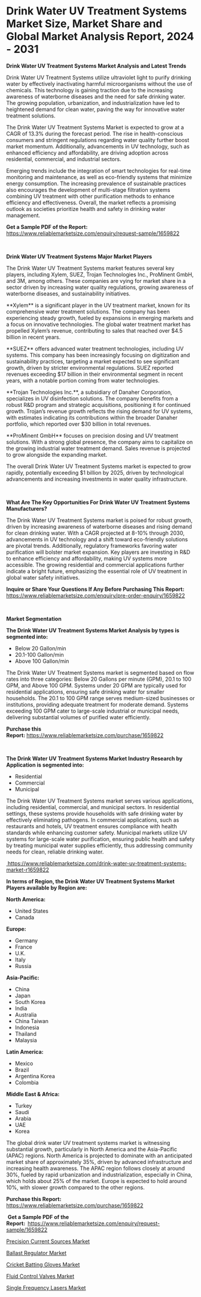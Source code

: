 <p><h1>Drink Water UV Treatment Systems Market Size, Market Share and Global Market Analysis Report, 2024 - 2031</h1></p><p><strong>Drink Water UV Treatment Systems Market Analysis and Latest Trends</strong></p>
<p><p>Drink Water UV Treatment Systems utilize ultraviolet light to purify drinking water by effectively inactivating harmful microorganisms without the use of chemicals. This technology is gaining traction due to the increasing awareness of waterborne diseases and the need for safe drinking water. The growing population, urbanization, and industrialization have led to heightened demand for clean water, paving the way for innovative water treatment solutions.</p><p>The Drink Water UV Treatment Systems Market is expected to grow at a CAGR of 13.3% during the forecast period. The rise in health-conscious consumers and stringent regulations regarding water quality further boost market momentum. Additionally, advancements in UV technology, such as enhanced efficiency and affordability, are driving adoption across residential, commercial, and industrial sectors.</p><p>Emerging trends include the integration of smart technologies for real-time monitoring and maintenance, as well as eco-friendly systems that minimize energy consumption. The increasing prevalence of sustainable practices also encourages the development of multi-stage filtration systems combining UV treatment with other purification methods to enhance efficiency and effectiveness. Overall, the market reflects a promising outlook as societies prioritize health and safety in drinking water management.</p></p>
<p><strong>Get a Sample PDF of the Report:&nbsp;</strong> <a href="https://www.reliablemarketsize.com/enquiry/request-sample/1659822?utm_campaign=1326&utm_medium=2&utm_source=Github&utm_content=ia&utm_term=28092024&utm_id=drink-water-uv-treatment-systems">https://www.reliablemarketsize.com/enquiry/request-sample/1659822</a></p>
<p>&nbsp;</p>
<p><strong>Drink Water UV Treatment Systems Major Market Players</strong></p>
<p><p>The Drink Water UV Treatment Systems market features several key players, including Xylem, SUEZ, Trojan Technologies Inc., ProMinent GmbH, and 3M, among others. These companies are vying for market share in a sector driven by increasing water quality regulations, growing awareness of waterborne diseases, and sustainability initiatives.</p><p>**Xylem** is a significant player in the UV treatment market, known for its comprehensive water treatment solutions. The company has been experiencing steady growth, fueled by expansions in emerging markets and a focus on innovative technologies. The global water treatment market has propelled Xylem’s revenue, contributing to sales that reached over $4.5 billion in recent years.</p><p>**SUEZ** offers advanced water treatment technologies, including UV systems. This company has been increasingly focusing on digitization and sustainability practices, targeting a market expected to see significant growth, driven by stricter environmental regulations. SUEZ reported revenues exceeding $17 billion in their environmental segment in recent years, with a notable portion coming from water technologies.</p><p>**Trojan Technologies Inc.**, a subsidiary of Danaher Corporation, specializes in UV disinfection solutions. The company benefits from a robust R&D program and strategic acquisitions, positioning it for continued growth. Trojan’s revenue growth reflects the rising demand for UV systems, with estimates indicating its contributions within the broader Danaher portfolio, which reported over $30 billion in total revenues.</p><p>**ProMinent GmbH** focuses on precision dosing and UV treatment solutions. With a strong global presence, the company aims to capitalize on the growing industrial water treatment demand. Sales revenue is projected to grow alongside the expanding market.</p><p>The overall Drink Water UV Treatment Systems market is expected to grow rapidly, potentially exceeding $1 billion by 2025, driven by technological advancements and increasing investments in water quality infrastructure.</p></p>
<p>&nbsp;</p>
<p><strong>What Are The Key Opportunities For Drink Water UV Treatment Systems Manufacturers?</strong></p>
<p><p>The Drink Water UV Treatment Systems market is poised for robust growth, driven by increasing awareness of waterborne diseases and rising demand for clean drinking water. With a CAGR projected at 8-10% through 2030, advancements in UV technology and a shift toward eco-friendly solutions are pivotal trends. Additionally, regulatory frameworks favoring water purification will bolster market expansion. Key players are investing in R&D to enhance efficiency and affordability, making UV systems more accessible. The growing residential and commercial applications further indicate a bright future, emphasizing the essential role of UV treatment in global water safety initiatives.</p></p>
<p><strong>Inquire or Share Your Questions If Any Before Purchasing This Report:</strong> <a href="https://www.reliablemarketsize.com/enquiry/pre-order-enquiry/1659822?utm_campaign=1326&utm_medium=2&utm_source=Github&utm_content=ia&utm_term=28092024&utm_id=drink-water-uv-treatment-systems">https://www.reliablemarketsize.com/enquiry/pre-order-enquiry/1659822</a></p>
<p>&nbsp;</p>
<p><strong>Market Segmentation</strong></p>
<p><strong>The Drink Water UV Treatment Systems Market Analysis by types is segmented into:</strong></p>
<p><ul><li>Below 20 Gallon/min</li><li>20.1-100 Gallon/min</li><li>Above 100 Gallon/min</li></ul></p>
<p><p>The Drink Water UV Treatment Systems market is segmented based on flow rates into three categories: Below 20 Gallons per minute (GPM), 20.1 to 100 GPM, and Above 100 GPM. Systems under 20 GPM are typically used for residential applications, ensuring safe drinking water for smaller households. The 20.1 to 100 GPM range serves medium-sized businesses or institutions, providing adequate treatment for moderate demand. Systems exceeding 100 GPM cater to large-scale industrial or municipal needs, delivering substantial volumes of purified water efficiently.</p></p>
<p><strong>Purchase this Report:&nbsp;</strong><a href="https://www.reliablemarketsize.com/purchase/1659822?utm_campaign=1326&utm_medium=2&utm_source=Github&utm_content=ia&utm_term=28092024&utm_id=drink-water-uv-treatment-systems">https://www.reliablemarketsize.com/purchase/1659822</a></p>
<p>&nbsp;</p>
<p><strong>The Drink Water UV Treatment Systems Market Industry Research by Application is segmented into:</strong></p>
<p><ul><li>Residential</li><li>Commercial</li><li>Municipal</li></ul></p>
<p><p>The Drink Water UV Treatment Systems market serves various applications, including residential, commercial, and municipal sectors. In residential settings, these systems provide households with safe drinking water by effectively eliminating pathogens. In commercial applications, such as restaurants and hotels, UV treatment ensures compliance with health standards while enhancing customer safety. Municipal markets utilize UV systems for large-scale water purification, ensuring public health and safety by treating municipal water supplies efficiently, thus addressing community needs for clean, reliable drinking water.</p></p>
<p><a href="https://www.reliablemarketsize.com/drink-water-uv-treatment-systems-market-r1659822?utm_campaign=1326&utm_medium=2&utm_source=Github&utm_content=ia&utm_term=28092024&utm_id=drink-water-uv-treatment-systems">&nbsp;https://www.reliablemarketsize.com/drink-water-uv-treatment-systems-market-r1659822</a></p>
<p><strong>In terms of Region, the Drink Water UV Treatment Systems Market Players available by Region are:</strong></p>
<p>
    <p> <strong> North America: </strong>
        <ul>
            <li>United States</li>
            <li>Canada</li>
        </ul>
        </p> 
    <p> <strong> Europe: </strong>
        <ul>
            <li>Germany</li>
            <li>France</li>
            <li>U.K.</li>
            <li>Italy</li>
            <li>Russia</li>
        </ul>
        </p> 
    <p> <strong> Asia-Pacific: </strong>
        <ul>
            <li>China</li>
            <li>Japan</li>
            <li>South Korea</li>
            <li>India</li>
            <li>Australia</li>
            <li>China Taiwan</li>
            <li>Indonesia</li>
            <li>Thailand</li>
            <li>Malaysia</li>
        </ul>
        </p> 
    <p> <strong> Latin America: </strong>
        <ul>
            <li>Mexico</li>
            <li>Brazil</li>
            <li>Argentina Korea</li>
            <li>Colombia</li>
        </ul>
        </p> 
    <p> <strong> Middle East & Africa: </strong>
        <ul>
            <li>Turkey</li>
            <li>Saudi</li>
            <li>Arabia</li>
            <li>UAE</li>
            <li>Korea</li>
        </ul>
    </p>
    </p>
<p><p>The global drink water UV treatment systems market is witnessing substantial growth, particularly in North America and the Asia-Pacific (APAC) regions. North America is projected to dominate with an anticipated market share of approximately 35%, driven by advanced infrastructure and increasing health awareness. The APAC region follows closely at around 30%, fueled by rapid urbanization and industrialization, especially in China, which holds about 25% of the market. Europe is expected to hold around 10%, with slower growth compared to the other regions.</p></p>
<p><strong>Purchase this Report: </strong><a href="https://www.reliablemarketsize.com/purchase/1659822?utm_campaign=1326&utm_medium=2&utm_source=Github&utm_content=ia&utm_term=28092024&utm_id=drink-water-uv-treatment-systems">https://www.reliablemarketsize.com/purchase/1659822</a></p>
<p>&nbsp;<strong>Get a Sample PDF of the Report:&nbsp;&nbsp;</strong><a href="https://www.reliablemarketsize.com/enquiry/request-sample/1659822?utm_campaign=1326&utm_medium=2&utm_source=Github&utm_content=ia&utm_term=28092024&utm_id=drink-water-uv-treatment-systems">https://www.reliablemarketsize.com/enquiry/request-sample/1659822</a></p>
<p><strong></strong></p>
<p><p><a href="https://issuu.com/reportprime-2/docs/precision-current-sources-market-si_45943d39d71b01?utm_campaign=1326&utm_medium=2&utm_source=Github&utm_content=ia&utm_term=28092024&utm_id=drink-water-uv-treatment-systems">Precision Current Sources Market</a></p><p><a href="https://www.linkedin.com/pulse/ballast-regulator-industry-sector-market-dynamics-future-scenarios-ckquf?utm_campaign=1326&utm_medium=2&utm_source=Github&utm_content=ia&utm_term=28092024&utm_id=drink-water-uv-treatment-systems">Ballast Regulator Market</a></p><p><a href="https://www.linkedin.com/pulse/cricket-batting-gloves-market-essentials-key-players-demand-drivers-wu8jf?utm_campaign=1326&utm_medium=2&utm_source=Github&utm_content=ia&utm_term=28092024&utm_id=drink-water-uv-treatment-systems">Cricket Batting Gloves Market</a></p><p><a href="https://www.linkedin.com/pulse/pioneering-growth-analyzing-global-fluid-control-valves-lcnof?utm_campaign=1326&utm_medium=2&utm_source=Github&utm_content=ia&utm_term=28092024&utm_id=drink-water-uv-treatment-systems">Fluid Control Valves Market</a></p><p><a href="https://issuu.com/reportprime-2/docs/single-frequency-lasers-market-size_d8fb0db3552a9c?utm_campaign=1326&utm_medium=2&utm_source=Github&utm_content=ia&utm_term=28092024&utm_id=drink-water-uv-treatment-systems">Single Frequency Lasers Market</a></p></p>